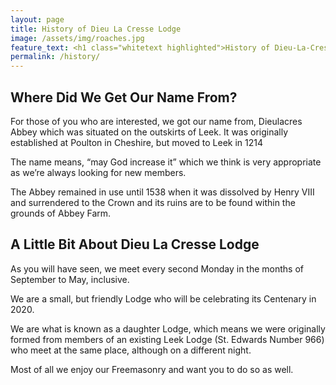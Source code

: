 ```yaml
---
layout: page
title: History of Dieu La Cresse Lodge
image: /assets/img/roaches.jpg
feature_text: <h1 class="whitetext highlighted">History of Dieu-La-Cresse Lodge No. 4169</h1>
permalink: /history/
---
```


## Where Did We Get Our Name From?

For those of you who are interested, we got our name from, Dieulacres Abbey which was situated on the outskirts of Leek. It was originally established at Poulton in Cheshire, but moved to Leek in 1214

The name means, “may God increase it” which we think is very appropriate as we’re always looking for new members.

The Abbey remained in use until 1538 when it was dissolved by Henry VIII and surrendered to the Crown and its ruins are to be found within the grounds of Abbey Farm.

## A Little Bit About Dieu La Cresse Lodge

As you will have seen, we meet every second Monday in the months of September to May, inclusive.

We are a small, but friendly Lodge who will be celebrating its Centenary in 2020.

We are what is known as a daughter Lodge, which means we were originally formed from members of an existing Leek Lodge (St. Edwards Number 966) who meet at the same place, although on a different night.

Most of all we enjoy our Freemasonry and want you to do so as well.